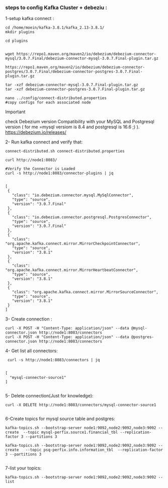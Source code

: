 
### steps to config Kafka Cluster + debeziu :

1-setup kafka connect :

 ```
cd /home/moein/kafka-3.8.1/kafka_2.13-3.8.1/
mkdir plugins

cd plugins


wget https://repo1.maven.org/maven2/io/debezium/debezium-connector-mysql/3.0.7.Final/debezium-connector-mysql-3.0.7.Final-plugin.tar.gz

https://repo1.maven.org/maven2/io/debezium/debezium-connector-postgres/3.0.7.Final/debezium-connector-postgres-3.0.7.Final-plugin.tar.gz

tar -xzf debezium-connector-mysql-3.0.7.Final-plugin.tar.gz
tar -xzf debezium-connector-postgres-3.0.7.Final-plugin.tar.gz

nano ../config/connect-distributed.properties
#copy configs for each associated node

 ```

> [!IMPORTANT]
> check Debezium version Compatibility with your MySQL and Postgresql  version ( for me =mysql versiom is 8.4 and postgresql is 16.6  ;) ).
> https://debezium.io/releases/



2- Run kafka connect and verify that:

 ```
connect-distributed.sh connect-distributed.properties

curl http://node1:8083/ 

#Verify the Connector is Loaded
curl -s http://node1:8083/connector-plugins | jq


[
  {
    "class": "io.debezium.connector.mysql.MySqlConnector",
    "type": "source",
    "version": "3.0.7.Final"
  },
  {
    "class": "io.debezium.connector.postgresql.PostgresConnector",
    "type": "source",
    "version": "3.0.7.Final"
  },
  {
    "class": "org.apache.kafka.connect.mirror.MirrorCheckpointConnector",
    "type": "source",
    "version": "3.8.1"
  },
  {
    "class": "org.apache.kafka.connect.mirror.MirrorHeartbeatConnector",
    "type": "source",
    "version": "3.8.1"
  },
  {
    "class": "org.apache.kafka.connect.mirror.MirrorSourceConnector",
    "type": "source",
    "version": "3.8.1"
  }
]

 ```


3- Create connection :

```
curl -X POST -H "Content-Type: application/json" --data @mysql-connector.json http://node1:8083/connectors
curl -X POST -H "Content-Type: application/json" --data @postgres-connector.json http://node1:8083/connectors

```

4- Get list all connectors:
```
 curl -s http://node1:8083/connectors | jq


[
  "mysql-connector-source1"
]


```

5- Delete connection(Just for knowledge): 
```
curl -X DELETE http://node1:8083/connectors/mysql-connector-source1


```

6-Create topics for mysql source table and postgres:
```
kafka-topics.sh --bootstrap-server node1:9092,node2:9092,node3:9092 --create  --topic mysql-perfix.source1.financial_tbl --replication-factor 3 --partitions 3

kafka-topics.sh --bootstrap-server node1:9092,node2:9092,node3:9092 --create   --topic psq-perfix.info.information_tbl  --replication-factor 3 --partitions 3


```

7-list your topics:
```
kafka-topics.sh --bootstrap-server node1:9092,node2:9092,node3:9092 --list
```

